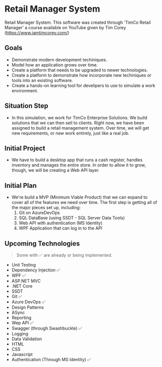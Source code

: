 # Retail Manager System
Retail Manager System. This software was created through 'TimCo Retail Manager' a course available on YouTube given by Tim Corey (https://www.iamtimcorey.com/)


## Goals
  - Demonstrate modern development techiniques.
  - Model how an application grows over time.
  - Create a platform that needs to be upgraded to newer technologies.
  - Create a platform to demonstrate how incorporate new techiniques or tools into an existing software.
  - Create a hands-on learning tool for develipers to use to simulate a work environment.
  
  
## Situation Step
  - In this simulation, we work for TimCo Enterprise Solutions. We build solutions that we can then sell to clients. 
    Right now, we have been assigned to build a retail management system. Over time, we will get new requirements,
    or new work entirely, just like a real job.
    
  
## Initial Project
   - We have to build a desktop app that runs a cash register, handles inventory and manages the entire store.
    In order to allow it to grow, though, we will be creating a Web API layer.
    
  
## Initial Plan
   - We're build a MVP (Minimum Viable Product) that we can expand to cover all of the features we need over time. The first step is         getting   all of the major pieces set up, including:
      1. Git on AzureDevOps
      2. SQL DataBase (using SSDT - SQL Server Data Tools)
      3. Web API with authentication (MS Identity)
      4. WPF Application that can log in to the API
      
    
## Upcoming Technologies
   > Some with :white_check_mark: are already or being implemented.
  - Unit Testing
  - Dependency Injection :white_check_mark:
  - WPF :white_check_mark:
  - ASP.NET MVC
  - .NET Core
  - SSDT
  - Git :white_check_mark:
  - Azure DevOps :white_check_mark:
  - Design Patterns
  - ASync
  - Reporting
  - Wep API :white_check_mark:
  - Swagger (through Swashbuckle) :white_check_mark:
  - Logging
  - Data Validation
  - HTML
  - CSS
  - Javascript
  - Authentication (Through MS Identity) :white_check_mark:
      
  

